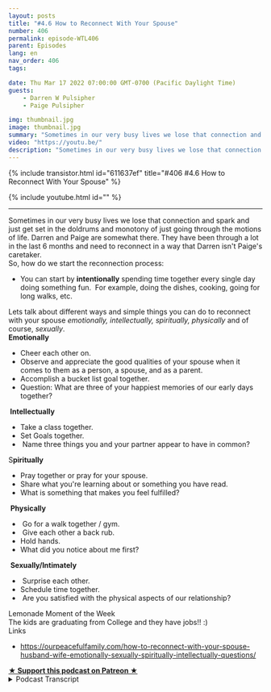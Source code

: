 ```yaml
---
layout: posts
title: "#4.6 How to Reconnect With Your Spouse"
number: 406
permalink: episode-WTL406
parent: Episodes
lang: en
nav_order: 406
tags:

date: Thu Mar 17 2022 07:00:00 GMT-0700 (Pacific Daylight Time)
guests:
    - Darren W Pulsipher
    - Paige Pulsipher

img: thumbnail.jpg
image: thumbnail.jpg
summary: "Sometimes in our very busy lives we lose that connection and spark and just get set in the doldrums and monotony of just going through the motions of life. Darren and Paige are somewhat there. They have been through a lot in the last 6 months and need to reconnect in a way that Darren isn't Paige's caretaker."
video: "https://youtu.be/"
description: "Sometimes in our very busy lives we lose that connection and spark and just get set in the doldrums and monotony of just going through the motions of life. Darren and Paige are somewhat there. They have been through a lot in the last 6 months and need to reconnect in a way that Darren isn't Paige's caretaker."
---
```


<div>
{% include transistor.html id="611637ef" title="#406 #4.6 How to Reconnect With Your Spouse" %}

{% include youtube.html id="" %}
</div>

---

<html><head></head><body><div>Sometimes in our very busy lives we lose that connection and spark and just get set in the doldrums and monotony of just going through the motions of life. Darren and Paige are somewhat there. They have been through a lot in the last 6 months and need to reconnect in a way that Darren isn't Paige's caretaker.</div><div>So, how do we start the reconnection process:</div><ul><li>You can start by <strong>intentionally</strong> spending time together every single day doing something fun.&nbsp; For example, doing the dishes, cooking, going for long walks, etc.</li></ul><div>Lets talk about different ways and simple things you can do to reconnect with your spouse <em>emotionally, intellectually, spiritually, physically</em> and of course, <em>sexually</em>.</div><div><strong>Emotionally&nbsp;</strong></div><ul><li>Cheer each other on.</li><li>Observe and appreciate the good qualities of your spouse when it comes to them as a person, a spouse, and as a parent.</li><li>Accomplish a bucket list goal together.</li><li>Question: What are three of your happiest memories of our early days together?</li></ul><div><strong>&nbsp;Intellectually</strong></div><ul><li>Take a class together.</li><li>Set Goals together.</li><li>&nbsp;Name three things you and your partner appear to have in common?</li></ul><div>S<strong>piritually</strong></div><ul><li>Pray together or pray for your spouse.</li><li>Share what you're learning about or something you have read.</li><li>What is something that makes you feel fulfilled?</li></ul><div>&nbsp;<strong>Physically</strong></div><ul><li>&nbsp;Go for a walk together / gym.</li><li>&nbsp;Give each other a back rub.</li><li>Hold hands.</li><li>What did you notice about me first?</li></ul><div>&nbsp;<strong>Sexually/Intimately</strong></div><ul><li>&nbsp;Surprise each other.</li><li>Schedule time together.</li><li>&nbsp;Are you satisfied with the physical aspects of our relationship?</li></ul><div>Lemonade Moment of the Week</div><div>The kids are graduating from College and they have jobs!! :)&nbsp;</div><div>Links</div><ul><li><a href="https://ourpeacefulfamily.com/how-to-reconnect-with-your-spouse-husband-wife-emotionally-sexually-spiritually-intellectually-questions/">https://ourpeacefulfamily.com/how-to-reconnect-with-your-spouse-husband-wife-emotionally-sexually-spiritually-intellectually-questions/</a></li></ul>
<strong>
  <a href="https://www.patreon.com/wheresthelemonade" target="_donate" rel="payment" title="★ Support this podcast on Patreon ★">★ Support this podcast on Patreon ★</a>
</strong></body></html>

<details>
<summary> Podcast Transcript </summary>

<p></p>

</details>
